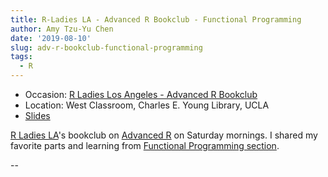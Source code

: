 ```yaml
---
title: R-Ladies LA - Advanced R Bookclub - Functional Programming
author: Amy Tzu-Yu Chen
date: '2019-08-10'
slug: adv-r-bookclub-functional-programming
tags:
  - R
---
```


- Occasion: [R Ladies Los Angeles - Advanced R Bookclub](https://www.meetup.com/rladies-la/events/263705893/)
- Location: West Classroom, Charles E. Young Library, UCLA
- [Slides](https://github.com/amy17519/adv-r-bookclub/blob/master/Advanced%20R%20-%20Functional%20Programming.pdf)

[R Ladies LA](https://www.meetup.com/rladies-la/)'s bookclub on [Advanced R](http://adv-r.hadley.nz) on Saturday mornings. I shared my favorite parts and learning from [Functional Programming section](https://adv-r.hadley.nz/fp.html). 



--